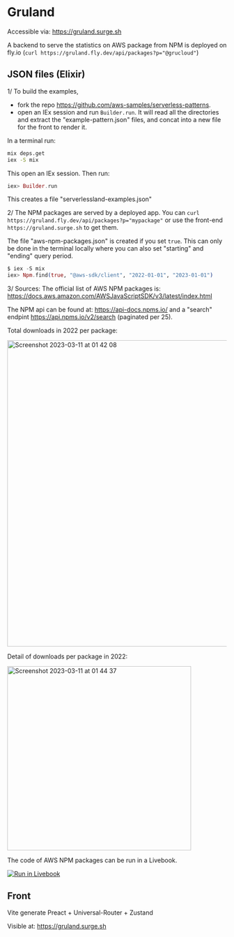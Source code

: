 # Gruland

Accessible via: <https://gruland.surge.sh>

A backend to serve the statistics on AWS package from NPM is deployed on fly.io (`curl https://gruland.fly.dev/api/packages?p="@grucloud"`)

## JSON files (Elixir)

1/ To build the examples,

- fork the repo <https://github.com/aws-samples/serverless-patterns>.
- open an IEx session and run `Builder.run`. It will read all the directories and extract the "example-pattern.json" files, and concat into a new file for the front to render it.

In a terminal run:

```bash
mix deps.get
iex -S mix
```

This open an IEx session. Then run:

```elixir
iex> Builder.run
```

This creates a file "serverlessland-examples.json"

2/ The NPM packages are served by a deployed app. You can `curl https://gruland.fly.dev/api/packages?p="mypackage"` or use the front-end `https://gruland.surge.sh` to get them.

The file "aws-npm-packages.json" is created if you set `true`. This can only be done in the terminal locally where you can also set "starting" and "ending" query period.

```elixir
$ iex -S mix
iex> Npm.find(true, "@aws-sdk/client", "2022-01-01", "2023-01-01")
```

3/ Sources:
The official list of AWS NPM packages is: <https://docs.aws.amazon.com/AWSJavaScriptSDK/v3/latest/index.html>

The NPM api can be found at: <https://api-docs.npms.io/> and a "search" endpint <https://api.npms.io/v2/search> (paginated per 25).

Total downloads in 2022 per package:

<img width="702" alt="Screenshot 2023-03-11 at 01 42 08" src="https://user-images.githubusercontent.com/6793008/224469567-eca61d3d-448c-4689-ac94-7acdf4f9a8ac.png">

Detail of downloads per package in 2022:

<img width="422" alt="Screenshot 2023-03-11 at 01 44 37" src="https://user-images.githubusercontent.com/6793008/224469675-a996a21a-d885-4eb8-a67b-9756ce733c45.png">

The code of AWS NPM packages can be run in a Livebook.

[![Run in Livebook](https://livebook.dev/badge/v1/blue.svg)](https://livebook.dev/run?url=https://github.com/ndrean/gruland/blob/main/livebook.livemd)

## Front

Vite generate Preact + Universal-Router + Zustand

Visible at: <https://gruland.surge.sh>
